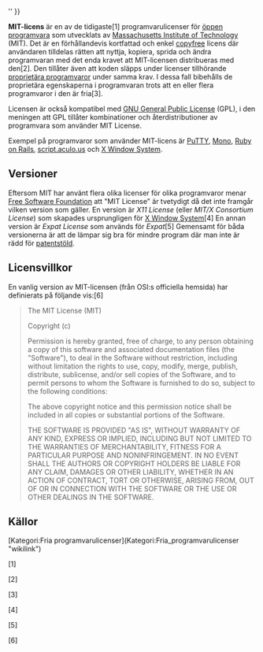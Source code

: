 '' }}

**MIT-licens** är en av de tidigaste[1] programvarulicenser för [öppen programvara](öppen_programvara "wikilink") som utvecklats av [Massachusetts Institute of Technology](Massachusetts_Institute_of_Technology "wikilink") (MIT). Det är en förhållandevis kortfattad och enkel [copyfree](copyfree "wikilink") licens där användaren tilldelas rätten att nyttja, kopiera, sprida och ändra programvaran med det enda kravet att MIT-licensen distribueras med den[2]. Den tillåter även att koden släpps under licenser tillhörande [proprietära programvaror](proprietära_programvaror "wikilink") under samma krav. I dessa fall bibehålls de proprietära egenskaperna i programvaran trots att en eller flera programvaror i den är fria[3].

Licensen är också kompatibel med [GNU General Public License](GNU_General_Public_License "wikilink") (GPL), i den meningen att GPL tillåter kombinationer och återdistributioner av programvara som använder MIT License.

Exempel på programvaror som använder MIT-licens är [PuTTY](PuTTY "wikilink"), [Mono](Mono_(utvecklingsplattform) "wikilink"), [Ruby on Rails](Ruby_on_Rails "wikilink"), [script.aculo.us](script.aculo.us "wikilink") och [X Window System](X_Window_System "wikilink").

## Versioner

Eftersom MIT har använt flera olika licenser för olika programvaror menar [Free Software Foundation](Free_Software_Foundation "wikilink") att "MIT License" är tvetydigt då det inte framgår vilken version som gäller. En version är *X11 License* (eller *MIT/X Consortium License*) som skapades ursprungligen för [X Window System](X_Window_System "wikilink")[4] En annan version är *Expat License* som används för *Expat*[5] Gemensamt för båda versionerna är att de lämpar sig bra för mindre program där man inte är rädd för [patentstöld](patent "wikilink").

## Licensvillkor

En vanlig version av MIT-licensen (från OSI:s officiella hemsida) har definierats på följande vis:[6]

> <poem> The MIT License (MIT)
>
> Copyright (c) <year> <copyright holders>
>
> Permission is hereby granted, free of charge, to any person obtaining a copy of this software and associated documentation files (the "Software"), to deal in the Software without restriction, including without limitation the rights to use, copy, modify, merge, publish, distribute, sublicense, and/or sell copies of the Software, and to permit persons to whom the Software is furnished to do so, subject to the following conditions:
>
> The above copyright notice and this permission notice shall be included in all copies or substantial portions of the Software.
>
> THE SOFTWARE IS PROVIDED "AS IS", WITHOUT WARRANTY OF ANY KIND, EXPRESS OR IMPLIED, INCLUDING BUT NOT LIMITED TO THE WARRANTIES OF MERCHANTABILITY, FITNESS FOR A PARTICULAR PURPOSE AND NONINFRINGEMENT. IN NO EVENT SHALL THE AUTHORS OR COPYRIGHT HOLDERS BE LIABLE FOR ANY CLAIM, DAMAGES OR OTHER LIABILITY, WHETHER IN AN ACTION OF CONTRACT, TORT OR OTHERWISE, ARISING FROM, OUT OF OR IN CONNECTION WITH THE SOFTWARE OR THE USE OR OTHER DEALINGS IN THE SOFTWARE. </poem>

## Källor

<references/>
[Kategori:Fria programvarulicenser](Kategori:Fria_programvarulicenser "wikilink")

[1]

[2]

[3]

[4]

[5]

[6]
